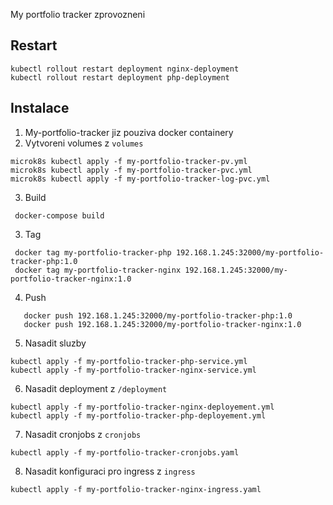My portfolio tracker zprovozneni

Restart
----
```
kubectl rollout restart deployment nginx-deployment
kubectl rollout restart deployment php-deployment
```


Instalace
-----

1. My-portfolio-tracker jiz pouziva docker containery
2. Vytvoreni volumes z `volumes`

```shell
microk8s kubectl apply -f my-portfolio-tracker-pv.yml
microk8s kubectl apply -f my-portfolio-tracker-pvc.yml
microk8s kubectl apply -f my-portfolio-tracker-log-pvc.yml
```

3. Build
```shell
 docker-compose build
``` 
3. Tag
```shell
 docker tag my-portfolio-tracker-php 192.168.1.245:32000/my-portfolio-tracker-php:1.0
 docker tag my-portfolio-tracker-nginx 192.168.1.245:32000/my-portfolio-tracker-nginx:1.0
```

4. Push
```shell
   docker push 192.168.1.245:32000/my-portfolio-tracker-php:1.0
   docker push 192.168.1.245:32000/my-portfolio-tracker-nginx:1.0   
```

5. Nasadit sluzby
```shell
kubectl apply -f my-portfolio-tracker-php-service.yml
kubectl apply -f my-portfolio-tracker-nginx-service.yml
```

6. Nasadit deployment z `/deployment`
```shell
kubectl apply -f my-portfolio-tracker-nginx-deployement.yml
kubectl apply -f my-portfolio-tracker-php-deployement.yml
```

7. Nasadit cronjobs z `cronjobs`
```shell
kubectl apply -f my-portfolio-tracker-cronjobs.yaml
```

8. Nasadit konfiguraci pro ingress z `ingress`
```shell
kubectl apply -f my-portfolio-tracker-nginx-ingress.yaml
```
